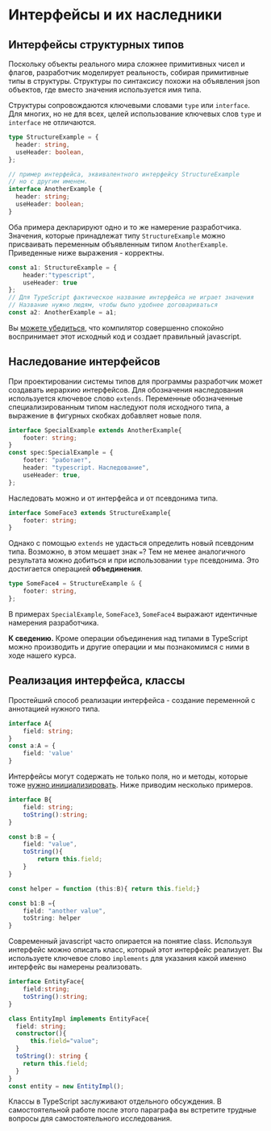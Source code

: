 # Интерфейсы и их наследники

## Интерфейсы структурных типов

Поскольку объекты реального мира сложнее примитивных чисел и флагов, разработчик моделирует реальность, собирая примитивные типы в структуры. Структуры по синтаксису похожи на объявления json объектов, где вместо значения используется имя типа.

Структуры сопровождаются ключевыми словами `type` или `interface`. Для многих, но не для всех, целей использование ключевых слов `type` и `interface` не отличаются.

```typescript
type StructureExample = {
  header: string,
  useHeader: boolean,
};

// пример интерфейса, эквивалентного интерфейсу StructureExample
// но с другим именем.
interface AnotherExample {
  header: string;
  useHeader: boolean;
}
```

Оба примера декларируют одно и то же намерение разработчика. Значения, которые принадлежат типу `StructureExample` можно присваивать переменным объявленным типом `AnotherExample`. Приведенные ниже выражения - корректны.

```typescript
const a1: StructureExample = {
    header:"typescript",
    useHeader: true
};
// Для TypeScript фактическое название интерфейса не играет значения
// Название нужно людям, чтобы было удобнее договариваться
const a2: AnotherExample = a1;
```

Вы [можете убедиться](https://www.typescriptlang.org/play?target=7#code/C4TwDgpgBAysBOBXAxsR8IFEAeBDAtmADbQC8UA3gFBRQAWEuAJhPAFxQDOCAlgHYBzADQ0oiThAASjFuygAjAPaKSuPiIC+AbipV+wVgDNcyaAEE+i4A3g4CxaNVq0GzVh27x+Anc7ETpNzklFUY+HQ1dZEU+bihcAEYOOCRUdCw8QhIocidnV1k2ACJQSE5kLzBgIpE-cSkZdygERAgqbSpo2OB4gCYOCysbOyyyeIStIA), что компилятор совершенно спокойно воспринимает этот исходный код и создает правильный javascript.

## Наследование интерфейсов

При проектировании системы типов для программы разработчик может создавать иерархию интерфейсов. Для обозначения наследования используется ключевое слово `extends`. Переменные обозначенные специализированным типом наследуют поля исходного типа, а выражение в фигурных скобках добавляет новые поля.

```typescript
interface SpecialExample extends AnotherExample{
    footer: string;
}
const spec:SpecialExample = {
    footer: "работает",
    header: "typescript. Наследование",
    useHeader: true,
};
```

Наследовать можно и от интерфейса и от псевдонима типа.

```typescript
interface SomeFace3 extends StructureExample{
    footer: string;
}
```

Однако с помощью `extends` не удасться определить новый псевдоним типа. Возможно, в этом мешает знак `=`? Тем не менее аналогичного результата можно добиться и при использовании `type` псевдонима. Это достигается операцией **объединения**.

```typescript
type SomeFace4 = StructureExample & {
    footer: string,
};
```

В примерах `SpecialExample`, `SomeFace3`, `SomeFace4` выражают идентичные намерения разработчика.

**К сведению.** Кроме операции объединения над типами в TypeScript можно производить и другие операции и мы познакомимся с ними в ходе нашего курса.

## Реализация интерфейса, классы

Простейший способ реализации интерфейса - создание переменной с аннотацией нужного типа.

```typescript
interface A{
    field: string;
}
const a:A = {
    field: 'value'
}
```

Интерфейсы могут содержать не только поля, но и методы, которые тоже [нужно инициализировать](https://www.typescriptlang.org/play?target=7#code/JYOwLgpgTgZghgYwgAgEIG8BQyfJsCAGwBMAuZAZzClAHMBubXMAewGVq6AKASlKpogGmAL6ZMCFiCrIARqVTIAvMiy48BEuQBEANziEArhG0AaJjlYdBtXmvW4oEMIaghkYABbAKAOnxExIzqYmISUjKeRAAO0Mp4hiAIYMBSyFxePgo86MhOLm4e3n4BJPRhktJgcgCMCsr2OKVkyNpwICxecfpGJubqVpxC5FGEsVCimEA). Ниже приводим несколько примеров.

```typescript
interface B{
    field: string;
    toString():string;
}

const b:B = {
    field: "value",
    toString(){
        return this.field;
    }
}

const helper = function (this:B){ return this.field;}

const b1:B ={
    field: "another value",
    toString: helper
}

```

Современный javascript часто опирается на понятие class. Используя интерфейс
можно описать класс, который этот интерфейс реализует. Вы используете ключевое слово `implements` для указания какой именно интерфейс вы намерены реализовать.

```typescript
interface EntityFace{
    field:string;
    toString():string;
}

class EntityImpl implements EntityFace{
  field: string;
  constructor(){
      this.field="value";
  }
  toString(): string {
    return this.field;
  }
}
const entity = new EntityImpl();
```

Классы в TypeScript заслуживают отдельного обсуждения. В самостоятельной работе после этого параграфа вы встретите трудные вопросы для самостоятельного исследования.
